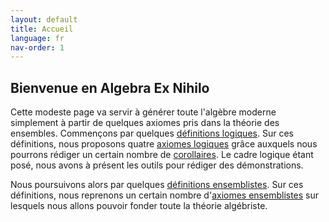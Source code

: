 ```yaml
---
layout: default
title: Accueil
language: fr
nav-order: 1
---
```


## Bienvenue en Algebra Ex Nihilo

Cette modeste page va servir à générer toute l'algèbre moderne simplement à partir de quelques axiomes pris dans la théorie des ensembles. Commençons par quelques [définitions logiques](logic_def.md). Sur ces définitions, nous proposons quatre [axiomes logiques](logic_axm.md) grâce auxquels nous pourrons rédiger un certain nombre de [corollaires](logic_cor.md). Le cadre logique étant posé, nous avons à présent les outils pour rédiger des démonstrations.

Nous poursuivons alors par quelques [définitions ensemblistes](set_def.md). Sur ces définitions, nous reprenons un certain nombre d'[axiomes ensemblistes](set_axm.md) sur lesquels nous allons pouvoir fonder toute la théorie algébriste.
